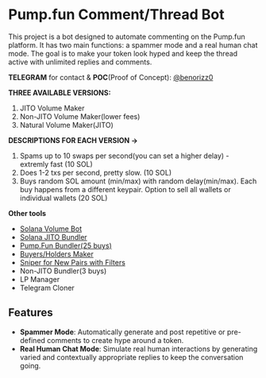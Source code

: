 # Pump.fun Comment/Thread Bot

This project is a bot designed to automate commenting on the Pump.fun platform. It has two main functions: a spammer mode and a real human chat mode. The goal is to make your token look hyped and keep the thread active with unlimited replies and comments.


**TELEGRAM** for contact & **POC**(Proof of Concept): [@benorizz0](https://t.me/benorizz0)

**THREE AVAILABLE VERSIONS:**
1. JITO Volume Maker
2. Non-JITO Volume Maker(lower fees)
3. Natural Volume Maker(JITO)

**DESCRIPTIONS FOR EACH VERSION ->**
1. Spams up to 10 swaps per second(you can set a higher delay) - extremly fast  (10 SOL)
2. Does 1-2 txs per second, pretty slow.  (10 SOL)
3. Buys random SOL amount (min/max) with random delay(min/max). Each buy happens from a different keypair. Option to sell all wallets or individual wallets (20 SOL)

   

**Other tools**
- [Solana Volume Bot](https://github.com/bigmovers/solana-volume-bot)
- [Solana JITO Bundler](https://github.com/bigmovers/solana-bundle)
- [Pump.Fun Bundler(25 buys)](https://github.com/bigmovers/pumpfun-bundler)
- [Buyers/Holders Maker](https://github.com/bigmovers/solana-maker)
- [Sniper for New Pairs with Filters](https://github.com/bigmovers/solana-sniper-bot)
- Non-JITO Bundler(3 buys)
- LP Manager
- Telegram Cloner


## Features

- **Spammer Mode**: Automatically generate and post repetitive or pre-defined comments to create hype around a token.
- **Real Human Chat Mode**: Simulate real human interactions by generating varied and contextually appropriate replies to keep the conversation going.


